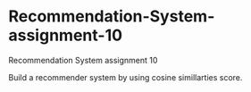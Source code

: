 # Recommendation-System-assignment-10
Recommendation  System assignment 10


Build a recommender system by using cosine simillarties score.
